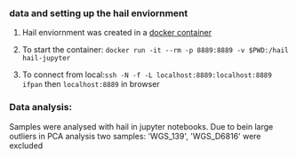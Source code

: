 ### data and setting up the hail enviornment

1. Hail enviornment was created in a [docker container](Dockerfile)

2. To start the container: `docker run -it --rm -p 8889:8889 -v $PWD:/hail hail-jupyter` 

3. To connect from local:`ssh -N -f -L localhost:8889:localhost:8889 ifpan` then `localhost:8889` in browser
 

### Data analysis:

Samples were analysed with hail in jupyter notebooks. Due to bein large outliers in PCA analysis two samples: 'WGS_139', 'WGS_D6816' were excluded

